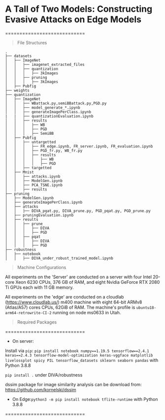 # A Tall of Two Models: Constructing Evasive Attacks on Edge Models

============================

> File Structures

    .
    ├── datasets
    │   ├── ImageNet
    │   │   ├── imagenet_extracted_files
    │   │   ├── quantization
    │   │   │   ├── 3kImages
    │   │   ├── pruning
    │   │   │   ├── 3kImages
    │   ├── Pubfig
    ├── weights
    ├── quantization
    │   ├── ImageNet
    │   │   ├── WBattack.py,semiBBattack.py,PGD.py
    │   │   ├── model_generate_*.ipynb
    │   │   ├── generateImagePerClass.ipynb
    |   |   ├── quantizationEvaluation.ipynb
    │   │   ├── results
    │   │   │   ├── WB
    │   │   │   ├── PGD
    │   │   │   ├── SemiBB
    │   ├── Pubfig
    │   │   ├── untargetted
    │   │   │   ├── FR_edge.ipynb, FR_server.ipynb, FR_evaluation.ipynb
    │   │   │   ├── PGD_fr.py, WB_fr.py
    │   │   │   ├── results
    │   │   │   │   ├── WB
    │   │   │   │   ├── PGD
    │   │   ├── targetted
    │   ├── Mnist
    │   │   ├── attacks.ipynb
    │   │   ├── ModelGen.ipynb
    │   │   ├── PCA_TSNE.ipynb
    │   │   ├── results
    ├── pruning
    │   ├── ModelGen.ipynb
    │   ├── generateImagePerClass.ipynb
    │   ├── attacks
    │   │   ├── DIVA_pqat.py, DIVA_prune.py, PGD_pqat.py, PGD_prune.py
    │   ├── pruningEvaluation.ipynb
    │   ├── results
    │   │   ├── prune
    │   │   │   ├── DIVA
    │   │   │   ├── PGD
    │   │   ├── pqat
    │   │   │   ├── DIVA
    │   │   │   ├── PGD
    ├── robustness
    │   ├── notebook
    │   │   ├── DIVA_under_robust_trained_model.ipynb

> Machine Configurations

All experiments on the 'Server' are conducted on a server with four Intel 20-core Xeon 6230 CPUs, 376 GB of RAM, and eight Nvidia GeForce RTX 2080 Ti GPUs each with 11 GB memory.

All experiments on the 'edge' are conducted on a cloudlab (https://www.cloudlab.us/) m400 machine with eight 64-bit ARMv8 (Atlas/A57) cores CPUs, 62GiB of RAM. The machine's profile is ``ubuntu18-arm64-retrowrite-CI-2`` running on node ms0633 in Utah.

> Required Packages 

============================
- On server:

Install via ``pip``: ``pip install notebook numpy==1.19.5 tensorflow==2.4.1 keras==2.4.3 tensorflow-model-optimization keras-vggface matplotlib livelossplot spicy PIL tensorflow_datasets sklearn seaborn pandas`` with Python 3.8.8

``pip install .`` under DIVA/robustness

dssim package for image similarity analysis can be download from: https://github.com/kornelski/dssim

- On Edge:``python3 -m pip install notebook tflite-runtime`` with Python 3.8.8

============================
